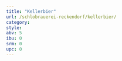 ```yaml
---
title: "Kellerbier"
url: /schlobrauerei-reckendorf/kellerbier/
category: 
style: 
abv: 5
ibu: 0
srm: 0
upc: 0
---
```


